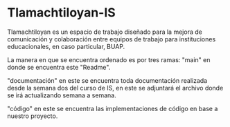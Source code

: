 # Tlamachtiloyan-IS
Tlamachtiloyan es un espacio de trabajo diseñado para la mejora de comunicación y colaboración entre equipos de trabajo 
para instituciones educacionales, en caso particular, BUAP.

La manera en que se encuentra ordenado es por tres ramas:
"main" en donde se encuentra este "Readme".

"documentación" en este se encuentra toda documentación realizada desde la semana dos del curso de IS, en este se adjuntará
el archivo donde se irá actualizando semana a semana.

"código" en este se encuentra las implementaciones de código en base a nuestro proyecto.
